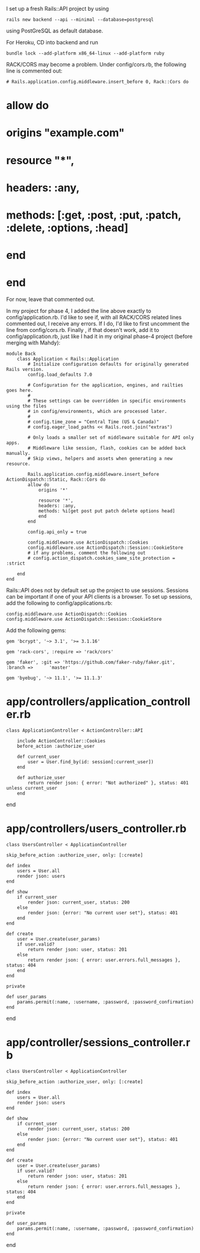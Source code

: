 I set up a fresh Rails::API project by using

    rails new backend --api --minimal --database=postgresql

using PostGreSQL as default database. 

For Heroku, CD into backend and run

    bundle lock --add-platform x86_64-linux --add-platform ruby
    
RACK/CORS may become a problem. Under config/cors.rb, the following line is commented out:

    # Rails.application.config.middleware.insert_before 0, Rack::Cors do
#   allow do
#     origins "example.com"
#
#     resource "*",
#       headers: :any,
#       methods: [:get, :post, :put, :patch, :delete, :options, :head]
#   end
# end

For now, leave that commented out.

In my project for phase 4, I added the line above exactly to config/application.rb. I'd like to see if, with all RACK/CORS related lines commented out, I receive any errors. If I do, I'd like to first uncomment the line from config/cors.rb. Finally , if that doesn't work, add it to config/application.rb, just like I had it in my original phase-4 project (before merging with Mahdy):

    module Back
        class Application < Rails::Application
            # Initialize configuration defaults for originally generated Rails version.
            config.load_defaults 7.0

            # Configuration for the application, engines, and railties goes here.
            #
            # These settings can be overridden in specific environments using the files
            # in config/environments, which are processed later.
            #
            # config.time_zone = "Central Time (US & Canada)"
            # config.eager_load_paths << Rails.root.join("extras")

            # Only loads a smaller set of middleware suitable for API only apps.
            # Middleware like session, flash, cookies can be added back manually.
            # Skip views, helpers and assets when generating a new resource.

            Rails.application.config.middleware.insert_before ActionDispatch::Static, Rack::Cors do
            allow do
                origins '*'
                
                resource '*',
                headers: :any,
                methods: %i[get post put patch delete options head]
                end
            end
            
            config.api_only = true

            config.middleware.use ActionDispatch::Cookies
            config.middleware.use ActionDispatch::Session::CookieStore
            # if any problems, comment the following out
            # config.action_dispatch.cookies_same_site_protection = :strict

        end
    end
    
Rails::API does not by default set up the project to use sessions. Sessions can be important if one of your API clients is a browser. To set up sessions, add the following  to config/applications.rb:

    config.middleware.use ActionDispatch::Cookies
    config.middleware.use ActionDispatch::Session::CookieStore

Add the following gems:

    gem 'bcrypt', '~> 3.1', '>= 3.1.16'

    gem 'rack-cors', :require => 'rack/cors'

    gem 'faker', :git => 'https://github.com/faker-ruby/faker.git', :branch =>      'master'

    gem 'byebug', '~> 11.1', '>= 11.1.3'
    
# app/controllers/application_controller.rb

    class ApplicationController < ActionController::API

        include ActionController::Cookies
        before_action :authorize_user
        
        def current_user
            user = User.find_by(id: session[:current_user])
        end

        def authorize_user   
            return render json: { error: "Not authorized" }, status: 401 unless current_user
        end
    
end

# app/controllers/users_controller.rb

    class UsersController < ApplicationController

    skip_before_action :authorize_user, only: [:create]

    def index
        users = User.all
        render json: users
    end

    def show
        if current_user
            render json: current_user, status: 200
        else
            render json: {error: "No current user set"}, status: 401
        end
    end

    def create
        user = User.create(user_params)
        if user.valid?
            return render json: user, status: 201
        else
            return render json: { error: user.errors.full_messages }, status: 404
        end
    end

    private

    def user_params
        params.permit(:name, :username, :password, :password_confirmation)
    end

end

# app/controller/sessions_controller.rb

    class UsersController < ApplicationController

    skip_before_action :authorize_user, only: [:create]

    def index
        users = User.all
        render json: users
    end

    def show
        if current_user
            render json: current_user, status: 200
        else
            render json: {error: "No current user set"}, status: 401
        end
    end

    def create
        user = User.create(user_params)
        if user.valid?
            return render json: user, status: 201
        else
            return render json: { error: user.errors.full_messages }, status: 404
        end
    end

    private

    def user_params
        params.permit(:name, :username, :password, :password_confirmation)
    end

end
